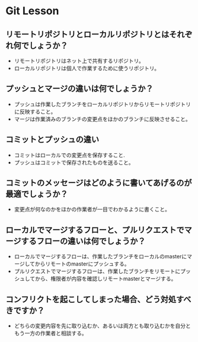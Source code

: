 # Git Lesson

## リモートリポジトリとローカルリポジトリとはそれぞれ何でしょうか？

- リモートリポジトリはネット上で共有するリポジトリ。
- ローカルリポジトリは個人で作業するために使うリポジトリ。

## プッシュとマージの違いは何でしょうか？

- プッシュは作業したブランチをローカルリポジトリからリモートリポジトリに反映すること。
- マージは作業済みのブランチの変更点をほかのブランチに反映させること。

## コミットとプッシュの違い

- コミットはローカルでの変更点を保存すること.
- プッシュはコミットで保存されたものを送ること。

## コミットのメッセージはどのように書いてあげるのが最適でしょうか？

- 変更点が何なのかをほかの作業者が一目でわかるように書くこと。

## ローカルでマージするフローと、プルリクエストでマージするフローの違いは何でしょうか？

- ローカルでマージするフローは、作業したブランチをローカルのmasterにマージしてからリモートのmasterにプッシュする。
- プルリクエストでマージするフローは、作業したブランチをリモートにプッシュしてから、権限者が内容を確認しリモートmasterとマージする。

## コンフリクトを起こしてしまった場合、どう対処すべきですか？

- どちらの変更内容を先に取り込むか、あるいは両方とも取り込むかを自分ともう一方の作業者と相談する。
